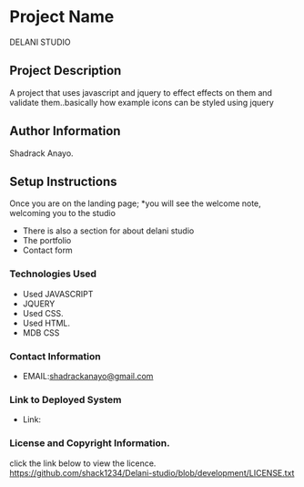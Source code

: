 # Project Name
DELANI STUDIO
## Project Description
A project that uses javascript and jquery to effect effects on them and validate them..basically how example icons can be styled using jquery
## Author Information
 Shadrack Anayo.
## Setup Instructions
Once you are on the landing page;
  *you will see the welcome note, welcoming you to the studio
  * There is also a section for about delani studio
  * The portfolio
  * Contact form
### Technologies Used
  * Used JAVASCRIPT 
  * JQUERY
  * Used CSS.
  * Used HTML.
  * MDB CSS
### Contact Information
  * EMAIL:shadrackanayo@gmail.com
### Link to Deployed System
  * Link:
### License and Copyright Information.
click the link below to view the licence.
 https://github.com/shack1234/Delani-studio/blob/development/LICENSE.txt